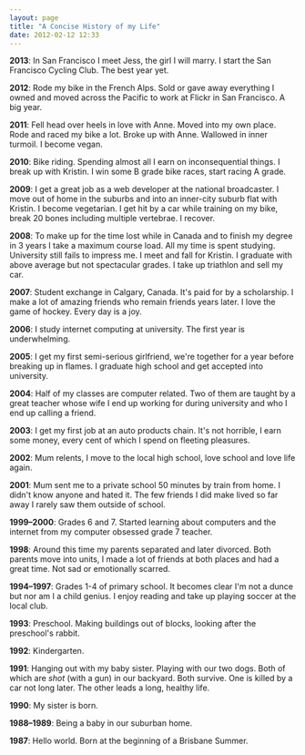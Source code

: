 ```yaml
---
layout: page
title: "A Concise History of my Life"
date: 2012-02-12 12:33
---
```


**2013**: In San Francisco I meet Jess, the girl I will marry. I start the San Francisco Cycling Club. The best year yet.

**2012**: Rode my bike in the French Alps. Sold or gave away everything I owned and moved across the Pacific to work at Flickr in San Francisco. A big year.

**2011**: Fell head over heels in love with Anne. Moved into my own place. Rode and raced my bike a lot. Broke up with Anne. Wallowed in inner turmoil. I become vegan.

**2010**: Bike riding. Spending almost all I earn on inconsequential things. I break up with Kristin. I win some B grade bike races, start racing A grade.

**2009**: I get a great job as a web developer at the national broadcaster. I move out of home in the suburbs and into an inner-city suburb flat with Kristin. I become vegetarian. I get hit by a car while training on my bike, break 20 bones including multiple vertebrae. I recover.

**2008**: To make up for the time lost while in Canada and to finish my degree in 3 years I take a maximum course load. All my time is spent studying. University still fails to impress me. I meet and fall for Kristin. I graduate with above average but not spectacular grades. I take up triathlon and sell my car.

**2007**: Student exchange in Calgary, Canada. It's paid for by a scholarship.  I make a lot of amazing friends who remain friends years later. I love the game of hockey. Every day is a joy.

**2006**: I study internet computing at university. The first year is underwhelming.

**2005**: I get my first semi-serious girlfriend, we're together for a year before breaking up in flames. I graduate high school and get accepted into university.

**2004**: Half of my classes are computer related. Two of them are taught by a great teacher whose wife I end up working for during university and who I end up calling a friend.

**2003**: I get my first job at an auto products chain. It's not horrible, I earn some money, every cent of which I spend on fleeting pleasures.

**2002**: Mum relents, I move to the local high school, love school and love life again.

**2001**: Mum sent me to a private school 50 minutes by train from home. I didn't know anyone and hated it. The few friends I did make lived so far away I rarely saw them outside of school.

**1999–2000**: Grades 6 and 7. Started learning about computers and the internet from my computer obsessed grade 7 teacher.

**1998**: Around this time my parents separated and later divorced. Both parents move into units, I made a lot of friends at both places and had a great time. Not sad or emotionally scarred.

**1994–1997**: Grades 1-4 of primary school. It becomes clear I'm not a dunce but nor am I a child genius. I enjoy reading and take up playing soccer at the local club.

**1993**: Preschool. Making buildings out of blocks, looking after the preschool's rabbit.

**1992**: Kindergarten.

**1991**: Hanging out with my baby sister. Playing with our two dogs. Both of which are *shot* (with a gun) in our backyard. Both survive. One is killed by a car not long later. The other leads a long, healthy life.

**1990**: My sister is born.

**1988–1989**: Being a baby in our suburban home.

**1987**: Hello world. Born at the beginning of a Brisbane Summer.
